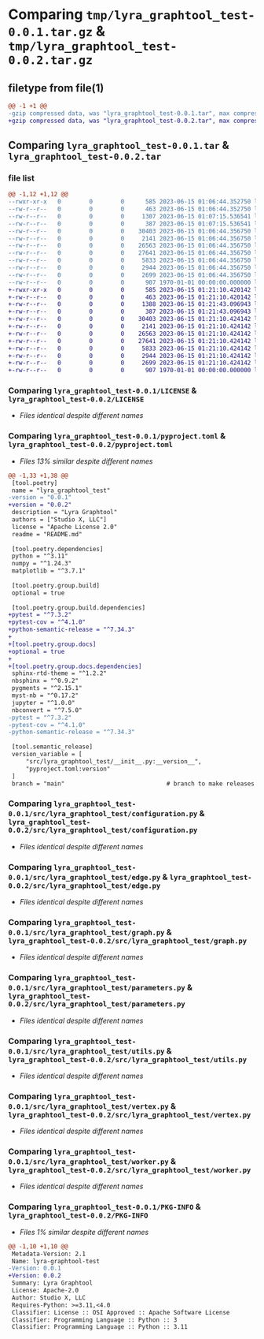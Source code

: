 # Comparing `tmp/lyra_graphtool_test-0.0.1.tar.gz` & `tmp/lyra_graphtool_test-0.0.2.tar.gz`

## filetype from file(1)

```diff
@@ -1 +1 @@
-gzip compressed data, was "lyra_graphtool_test-0.0.1.tar", max compression
+gzip compressed data, was "lyra_graphtool_test-0.0.2.tar", max compression
```

## Comparing `lyra_graphtool_test-0.0.1.tar` & `lyra_graphtool_test-0.0.2.tar`

### file list

```diff
@@ -1,12 +1,12 @@
--rwxr-xr-x   0        0        0      585 2023-06-15 01:06:44.352750 lyra_graphtool_test-0.0.1/LICENSE
--rw-r--r--   0        0        0      463 2023-06-15 01:06:44.352750 lyra_graphtool_test-0.0.1/README.md
--rw-r--r--   0        0        0     1307 2023-06-15 01:07:15.536541 lyra_graphtool_test-0.0.1/pyproject.toml
--rw-r--r--   0        0        0      387 2023-06-15 01:07:15.536541 lyra_graphtool_test-0.0.1/src/lyra_graphtool_test/__init__.py
--rw-r--r--   0        0        0    30403 2023-06-15 01:06:44.356750 lyra_graphtool_test-0.0.1/src/lyra_graphtool_test/configuration.py
--rw-r--r--   0        0        0     2141 2023-06-15 01:06:44.356750 lyra_graphtool_test-0.0.1/src/lyra_graphtool_test/edge.py
--rw-r--r--   0        0        0    26563 2023-06-15 01:06:44.356750 lyra_graphtool_test-0.0.1/src/lyra_graphtool_test/graph.py
--rw-r--r--   0        0        0    27641 2023-06-15 01:06:44.356750 lyra_graphtool_test-0.0.1/src/lyra_graphtool_test/parameters.py
--rw-r--r--   0        0        0     5833 2023-06-15 01:06:44.356750 lyra_graphtool_test-0.0.1/src/lyra_graphtool_test/utils.py
--rw-r--r--   0        0        0     2944 2023-06-15 01:06:44.356750 lyra_graphtool_test-0.0.1/src/lyra_graphtool_test/vertex.py
--rw-r--r--   0        0        0     2699 2023-06-15 01:06:44.356750 lyra_graphtool_test-0.0.1/src/lyra_graphtool_test/worker.py
--rw-r--r--   0        0        0      907 1970-01-01 00:00:00.000000 lyra_graphtool_test-0.0.1/PKG-INFO
+-rwxr-xr-x   0        0        0      585 2023-06-15 01:21:10.420142 lyra_graphtool_test-0.0.2/LICENSE
+-rw-r--r--   0        0        0      463 2023-06-15 01:21:10.420142 lyra_graphtool_test-0.0.2/README.md
+-rw-r--r--   0        0        0     1388 2023-06-15 01:21:43.096943 lyra_graphtool_test-0.0.2/pyproject.toml
+-rw-r--r--   0        0        0      387 2023-06-15 01:21:43.096943 lyra_graphtool_test-0.0.2/src/lyra_graphtool_test/__init__.py
+-rw-r--r--   0        0        0    30403 2023-06-15 01:21:10.424142 lyra_graphtool_test-0.0.2/src/lyra_graphtool_test/configuration.py
+-rw-r--r--   0        0        0     2141 2023-06-15 01:21:10.424142 lyra_graphtool_test-0.0.2/src/lyra_graphtool_test/edge.py
+-rw-r--r--   0        0        0    26563 2023-06-15 01:21:10.424142 lyra_graphtool_test-0.0.2/src/lyra_graphtool_test/graph.py
+-rw-r--r--   0        0        0    27641 2023-06-15 01:21:10.424142 lyra_graphtool_test-0.0.2/src/lyra_graphtool_test/parameters.py
+-rw-r--r--   0        0        0     5833 2023-06-15 01:21:10.424142 lyra_graphtool_test-0.0.2/src/lyra_graphtool_test/utils.py
+-rw-r--r--   0        0        0     2944 2023-06-15 01:21:10.424142 lyra_graphtool_test-0.0.2/src/lyra_graphtool_test/vertex.py
+-rw-r--r--   0        0        0     2699 2023-06-15 01:21:10.424142 lyra_graphtool_test-0.0.2/src/lyra_graphtool_test/worker.py
+-rw-r--r--   0        0        0      907 1970-01-01 00:00:00.000000 lyra_graphtool_test-0.0.2/PKG-INFO
```

### Comparing `lyra_graphtool_test-0.0.1/LICENSE` & `lyra_graphtool_test-0.0.2/LICENSE`

 * *Files identical despite different names*

### Comparing `lyra_graphtool_test-0.0.1/pyproject.toml` & `lyra_graphtool_test-0.0.2/pyproject.toml`

 * *Files 13% similar despite different names*

```diff
@@ -1,33 +1,38 @@
 [tool.poetry]
 name = "lyra_graphtool_test"
-version = "0.0.1"
+version = "0.0.2"
 description = "Lyra Graphtool"
 authors = ["Studio X, LLC"]
 license = "Apache License 2.0"
 readme = "README.md"
 
 [tool.poetry.dependencies]
 python = "^3.11"
 numpy = "^1.24.3"
 matplotlib = "^3.7.1"
 
 [tool.poetry.group.build]
 optional = true
 
 [tool.poetry.group.build.dependencies]
+pytest = "^7.3.2"
+pytest-cov = "^4.1.0"
+python-semantic-release = "^7.34.3"
+
+[tool.poetry.group.docs]
+optional = true
+
+[tool.poetry.group.docs.dependencies]
 sphinx-rtd-theme = "^1.2.2"
 nbsphinx = "^0.9.2"
 pygments = "^2.15.1"
 myst-nb = "^0.17.2"
 jupyter = "^1.0.0"
 nbconvert = "^7.5.0"
-pytest = "^7.3.2"
-pytest-cov = "^4.1.0"
-python-semantic-release = "^7.34.3"
 
 [tool.semantic_release]
 version_variable = [
     "src/lyra_graphtool_test/__init__.py:__version__",
     "pyproject.toml:version"
 ]
 branch = "main"                             # branch to make releases of
```

### Comparing `lyra_graphtool_test-0.0.1/src/lyra_graphtool_test/configuration.py` & `lyra_graphtool_test-0.0.2/src/lyra_graphtool_test/configuration.py`

 * *Files identical despite different names*

### Comparing `lyra_graphtool_test-0.0.1/src/lyra_graphtool_test/edge.py` & `lyra_graphtool_test-0.0.2/src/lyra_graphtool_test/edge.py`

 * *Files identical despite different names*

### Comparing `lyra_graphtool_test-0.0.1/src/lyra_graphtool_test/graph.py` & `lyra_graphtool_test-0.0.2/src/lyra_graphtool_test/graph.py`

 * *Files identical despite different names*

### Comparing `lyra_graphtool_test-0.0.1/src/lyra_graphtool_test/parameters.py` & `lyra_graphtool_test-0.0.2/src/lyra_graphtool_test/parameters.py`

 * *Files identical despite different names*

### Comparing `lyra_graphtool_test-0.0.1/src/lyra_graphtool_test/utils.py` & `lyra_graphtool_test-0.0.2/src/lyra_graphtool_test/utils.py`

 * *Files identical despite different names*

### Comparing `lyra_graphtool_test-0.0.1/src/lyra_graphtool_test/vertex.py` & `lyra_graphtool_test-0.0.2/src/lyra_graphtool_test/vertex.py`

 * *Files identical despite different names*

### Comparing `lyra_graphtool_test-0.0.1/src/lyra_graphtool_test/worker.py` & `lyra_graphtool_test-0.0.2/src/lyra_graphtool_test/worker.py`

 * *Files identical despite different names*

### Comparing `lyra_graphtool_test-0.0.1/PKG-INFO` & `lyra_graphtool_test-0.0.2/PKG-INFO`

 * *Files 1% similar despite different names*

```diff
@@ -1,10 +1,10 @@
 Metadata-Version: 2.1
 Name: lyra-graphtool-test
-Version: 0.0.1
+Version: 0.0.2
 Summary: Lyra Graphtool
 License: Apache-2.0
 Author: Studio X, LLC
 Requires-Python: >=3.11,<4.0
 Classifier: License :: OSI Approved :: Apache Software License
 Classifier: Programming Language :: Python :: 3
 Classifier: Programming Language :: Python :: 3.11
```

